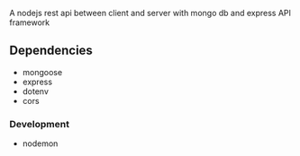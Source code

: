 A nodejs rest api between client and server with mongo db and express API framework

## Dependencies

- mongoose
- express
- dotenv
- cors

### Development

- nodemon

